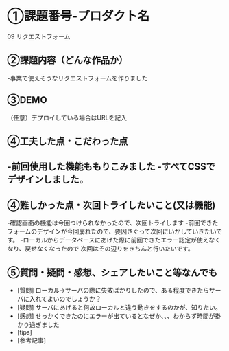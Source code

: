 # ①課題番号-プロダクト名

09 リクエストフォーム
## ②課題内容（どんな作品か）
-事業で使えそうなリクエストフォームを作りました

## ③DEMO
（任意）デプロイしている場合はURLを記入

## ④工夫した点・こだわった点
-前回使用した機能ももりこみました
-すべてCSSでデザインしました。
-

## ④難しかった点・次回トライしたいこと(又は機能)
-確認画面の機能は今回つけられなかったので、次回トライします
-前回できたフォームのデザインが今回崩れたので、要因さぐって次回にいかしていきたいです。
-ローカルからデータベースにあげた際に前回できたエラー認定が使えなくなり、戻せなくなったので
次回はその辺りをきちんと行いたいです。

## ⑤質問・疑問・感想、シェアしたいこと等なんでも
- [質問]
ローカル→サーバの際に失敗ばかりしたので、ある程度できたらサーバに入れてよいのでしょうか？
- [疑問]
サーバにあげると何故ローカルと違う動きをするのかが、知りたい。
- [感想]
せっかくできたのにエラーが出ているとなぜか、、、わからず時間が掛かり過ぎました
- [tips]
- [参考記事]
